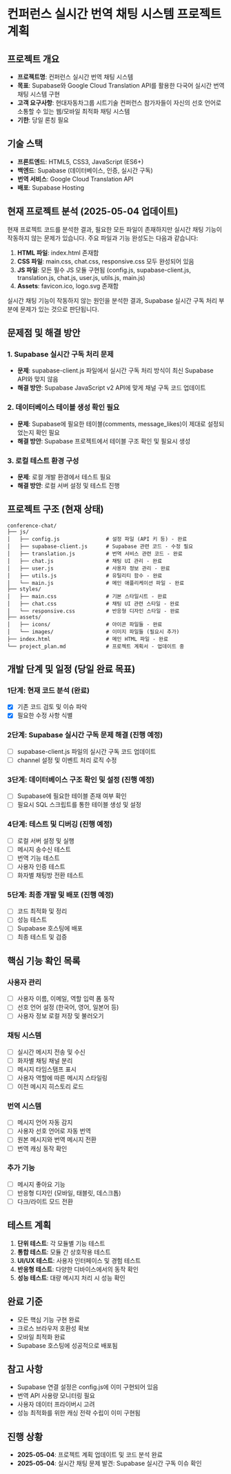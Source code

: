 # 컨퍼런스 실시간 번역 채팅 시스템 프로젝트 계획

## 프로젝트 개요
- **프로젝트명**: 컨퍼런스 실시간 번역 채팅 시스템
- **목표**: Supabase와 Google Cloud Translation API를 활용한 다국어 실시간 번역 채팅 시스템 구현
- **고객 요구사항**: 현대자동차그룹 시트기술 컨퍼런스 참가자들이 자신의 선호 언어로 소통할 수 있는 웹/모바일 최적화 채팅 시스템
- **기한**: 당일 론칭 필요

## 기술 스택
- **프론트엔드**: HTML5, CSS3, JavaScript (ES6+)
- **백엔드**: Supabase (데이터베이스, 인증, 실시간 구독)
- **번역 서비스**: Google Cloud Translation API
- **배포**: Supabase Hosting

## 현재 프로젝트 분석 (2025-05-04 업데이트)
현재 프로젝트 코드를 분석한 결과, 필요한 모든 파일이 존재하지만 실시간 채팅 기능이 작동하지 않는 문제가 있습니다. 주요 파일과 기능 완성도는 다음과 같습니다:

1. **HTML 파일**: index.html 존재함
2. **CSS 파일**: main.css, chat.css, responsive.css 모두 완성되어 있음
3. **JS 파일**: 모든 필수 JS 모듈 구현됨 (config.js, supabase-client.js, translation.js, chat.js, user.js, utils.js, main.js)
4. **Assets**: favicon.ico, logo.svg 존재함

실시간 채팅 기능이 작동하지 않는 원인을 분석한 결과, Supabase 실시간 구독 처리 부분에 문제가 있는 것으로 판단됩니다.

## 문제점 및 해결 방안

### 1. Supabase 실시간 구독 처리 문제
- **문제**: supabase-client.js 파일에서 실시간 구독 처리 방식이 최신 Supabase API와 맞지 않음
- **해결 방안**: Supabase JavaScript v2 API에 맞게 채널 구독 코드 업데이트

### 2. 데이터베이스 테이블 생성 확인 필요
- **문제**: Supabase에 필요한 테이블(comments, message_likes)이 제대로 설정되었는지 확인 필요
- **해결 방안**: Supabase 프로젝트에서 테이블 구조 확인 및 필요시 생성

### 3. 로컬 테스트 환경 구성
- **문제**: 로컬 개발 환경에서 테스트 필요
- **해결 방안**: 로컬 서버 설정 및 테스트 진행

## 프로젝트 구조 (현재 상태)
```
conference-chat/
├── js/
│   ├── config.js               # 설정 파일 (API 키 등) - 완료
│   ├── supabase-client.js      # Supabase 관련 코드 - 수정 필요
│   ├── translation.js          # 번역 서비스 관련 코드 - 완료
│   ├── chat.js                 # 채팅 UI 관리 - 완료
│   ├── user.js                 # 사용자 정보 관리 - 완료
│   ├── utils.js                # 유틸리티 함수 - 완료
│   └── main.js                 # 메인 애플리케이션 파일 - 완료
├── styles/
│   ├── main.css                # 기본 스타일시트 - 완료
│   ├── chat.css                # 채팅 UI 관련 스타일 - 완료
│   └── responsive.css          # 반응형 디자인 스타일 - 완료
├── assets/
│   ├── icons/                  # 아이콘 파일들 - 완료
│   └── images/                 # 이미지 파일들 (필요시 추가)
├── index.html                  # 메인 HTML 파일 - 완료
└── project_plan.md             # 프로젝트 계획서 - 업데이트 중
```

## 개발 단계 및 일정 (당일 완료 목표)

### 1단계: 현재 코드 분석 (완료)
- [x] 기존 코드 검토 및 이슈 파악
- [x] 필요한 수정 사항 식별

### 2단계: Supabase 실시간 구독 문제 해결 (진행 예정)
- [ ] supabase-client.js 파일의 실시간 구독 코드 업데이트
- [ ] channel 설정 및 이벤트 처리 로직 수정

### 3단계: 데이터베이스 구조 확인 및 설정 (진행 예정)
- [ ] Supabase에 필요한 테이블 존재 여부 확인
- [ ] 필요시 SQL 스크립트를 통한 테이블 생성 및 설정

### 4단계: 테스트 및 디버깅 (진행 예정)
- [ ] 로컬 서버 설정 및 실행
- [ ] 메시지 송수신 테스트
- [ ] 번역 기능 테스트
- [ ] 사용자 인증 테스트
- [ ] 화자별 채팅방 전환 테스트

### 5단계: 최종 개발 및 배포 (진행 예정)
- [ ] 코드 최적화 및 정리
- [ ] 성능 테스트
- [ ] Supabase 호스팅에 배포
- [ ] 최종 테스트 및 검증

## 핵심 기능 확인 목록

### 사용자 관리
- [ ] 사용자 이름, 이메일, 역할 입력 폼 동작
- [ ] 선호 언어 설정 (한국어, 영어, 일본어 등)
- [ ] 사용자 정보 로컬 저장 및 불러오기

### 채팅 시스템
- [ ] 실시간 메시지 전송 및 수신
- [ ] 화자별 채팅 채널 분리
- [ ] 메시지 타임스탬프 표시
- [ ] 사용자 역할에 따른 메시지 스타일링
- [ ] 이전 메시지 히스토리 로드

### 번역 시스템
- [ ] 메시지 언어 자동 감지
- [ ] 사용자 선호 언어로 자동 번역
- [ ] 원본 메시지와 번역 메시지 전환
- [ ] 번역 캐싱 동작 확인

### 추가 기능
- [ ] 메시지 좋아요 기능
- [ ] 반응형 디자인 (모바일, 태블릿, 데스크톱)
- [ ] 다크/라이트 모드 전환

## 테스트 계획
1. **단위 테스트**: 각 모듈별 기능 테스트
2. **통합 테스트**: 모듈 간 상호작용 테스트
3. **UI/UX 테스트**: 사용자 인터페이스 및 경험 테스트
4. **반응형 테스트**: 다양한 디바이스에서의 동작 확인
5. **성능 테스트**: 대량 메시지 처리 시 성능 확인

## 완료 기준
- 모든 핵심 기능 구현 완료
- 크로스 브라우저 호환성 확보
- 모바일 최적화 완료
- Supabase 호스팅에 성공적으로 배포됨

## 참고 사항
- Supabase 연결 설정은 config.js에 이미 구현되어 있음
- 번역 API 사용량 모니터링 필요
- 사용자 데이터 프라이버시 고려
- 성능 최적화를 위한 캐싱 전략 수립이 이미 구현됨

## 진행 상황
- **2025-05-04**: 프로젝트 계획 업데이트 및 코드 분석 완료
- **2025-05-04**: 실시간 채팅 문제 발견: Supabase 실시간 구독 이슈 확인

